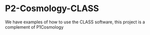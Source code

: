 # P2-Cosmology-CLASS

We have examples of how to use the CLASS software, this project is a complement of P1Cosmology
